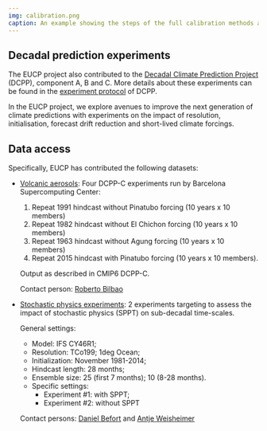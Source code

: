 ```yaml
---
img: calibration.png
caption: An example showing the steps of the full calibration methods and calibration of the dynamically decomposed variables (doi:10.5194/esd-11-1033-2020)
---
```

## Decadal prediction experiments

The EUCP project also contributed to the [Decadal Climate Prediction Project](https://www.wcrp-climate.org/modelling-wgcm-mip-catalogue/cmip6-endorsed-mips-article/1065-modelling-cmip6-dcpp) (DCPP), component A, B and C. More details about these experiments can be found in the [experiment protocol](https://www.wcrp-climate.org/experimental-protocol) of DCPP.

In the EUCP project, we explore avenues to improve the next generation of climate predictions with experiments on the impact of resolution, initialisation, forecast drift reduction and short-lived climate forcings.

## Data access

Specifically, EUCP has contributed the following datasets:

- [Volcanic aerosols](): Four DCPP-C experiments run by Barcelona Supercomputing Center:
  1. Repeat 1991 hindcast without Pinatubo forcing (10 years x 10 members)
  2. Repeat 1982 hindcast without El Chichon forcing (10 years x 10 members)
  3. Repeat 1963 hindcast without Agung forcing (10 years x 10 members)
  4. Repeat 2015 hindcast with Pinatubo forcing (10 years x 10 members).

  Output as described in CMIP6 DCPP-C.

  Contact person: [Roberto Bilbao](https://orcid.org/0000-0003-0729-4980)

- [Stochastic physics experiments](): 2 experiments targeting to assess the
  impact of stochastic physics (SPPT) on sub-decadal time-scales.

  General settings:
    - Model: IFS CY46R1;
    - Resolution: TCo199; 1deg Ocean;
    - Initialization: November 1981-2014;
    - Hindcast length: 28 months;
    - Ensemble size: 25 (first 7 months); 10 (8-28 months).
    - Specific settings:
      - Experiment #1: with SPPT;
      - Experiment #2: without SPPT

    Contact persons: [Daniel Befort](https://orcid.org/0000-0003-0729-4980) and [Antje Weisheimer](https://orcid.org/0000-0002-7231-6974)
